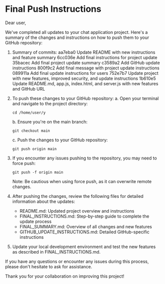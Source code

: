 
# Final Push Instructions

Dear user,

We've completed all updates to your chat application project. Here's a summary of the changes and instructions on how to push them to your GitHub repository:

1. Summary of commits:
aa7eba0 Update README with new instructions and feature summary
6cc036e Add final instructions for project update
35bacec Add final project update summary
c3589a2 Add GitHub update instructions
800f9c2 Add final message with project update instructions
089911a Add final update instructions for users
752e7b7 Update project with new features, improved security, and update instructions
1b610e5 Update README.md, app.js, index.html, and server.js with new features and GitHub URL


2. To push these changes to your GitHub repository:
   a. Open your terminal and navigate to the project directory:
      ```
      cd /home/user/y
      ```
   b. Ensure you're on the main branch:
      ```
      git checkout main
      ```
   c. Push the changes to your GitHub repository:
      ```
      git push origin main
      ```

3. If you encounter any issues pushing to the repository, you may need to force push:
   ```
   git push -f origin main
   ```
   Note: Be cautious when using force push, as it can overwrite remote changes.

4. After pushing the changes, review the following files for detailed information about the updates:
   - README.md: Updated project overview and instructions
   - FINAL_INSTRUCTIONS.md: Step-by-step guide to complete the update process
   - FINAL_SUMMARY.md: Overview of all changes and new features
   - GITHUB_UPDATE_INSTRUCTIONS.md: Detailed GitHub-specific instructions

5. Update your local development environment and test the new features as described in FINAL_INSTRUCTIONS.md.

If you have any questions or encounter any issues during this process, please don't hesitate to ask for assistance.

Thank you for your collaboration on improving this project!
